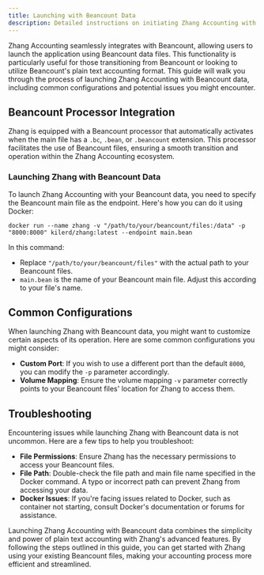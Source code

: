 ```yaml
---
title: Launching with Beancount Data
description: Detailed instructions on initiating Zhang Accounting with Beancount data files.
---
```


Zhang Accounting seamlessly integrates with Beancount, allowing users to launch the application using Beancount data files. This functionality is particularly useful for those transitioning from Beancount or looking to utilize Beancount's plain text accounting format. This guide will walk you through the process of launching Zhang Accounting with Beancount data, including common configurations and potential issues you might encounter.

## Beancount Processor Integration

Zhang is equipped with a Beancount processor that automatically activates when the main file has a `.bc`, `.bean`, or `.beancount` extension. This processor facilitates the use of Beancount files, ensuring a smooth transition and operation within the Zhang Accounting ecosystem.

### Launching Zhang with Beancount Data

To launch Zhang Accounting with your Beancount data, you need to specify the Beancount main file as the endpoint. Here's how you can do it using Docker:

```shell
docker run --name zhang -v "/path/to/your/beancount/files:/data" -p "8000:8000" kilerd/zhang:latest --endpoint main.bean
```

In this command:
- Replace `"/path/to/your/beancount/files"` with the actual path to your Beancount files.
- `main.bean` is the name of your Beancount main file. Adjust this according to your file's name.

## Common Configurations

When launching Zhang with Beancount data, you might want to customize certain aspects of its operation. Here are some common configurations you might consider:
- **Custom Port**: If you wish to use a different port than the default `8000`, you can modify the `-p` parameter accordingly.
- **Volume Mapping**: Ensure the volume mapping `-v` parameter correctly points to your Beancount files' location for Zhang to access them.

## Troubleshooting

Encountering issues while launching Zhang with Beancount data is not uncommon. Here are a few tips to help you troubleshoot:
- **File Permissions**: Ensure Zhang has the necessary permissions to access your Beancount files.
- **File Path**: Double-check the file path and main file name specified in the Docker command. A typo or incorrect path can prevent Zhang from accessing your data.
- **Docker Issues**: If you're facing issues related to Docker, such as container not starting, consult Docker's documentation or forums for assistance.

Launching Zhang Accounting with Beancount data combines the simplicity and power of plain text accounting with Zhang's advanced features. By following the steps outlined in this guide, you can get started with Zhang using your existing Beancount files, making your accounting process more efficient and streamlined.
